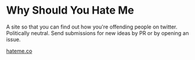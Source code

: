 # Why Should You Hate Me

A site so that you can find out how you're offending people on twitter. Politically neutral. Send submissions for new ideas by PR or by opening an issue.

[hateme.co](http://hateme.co)
